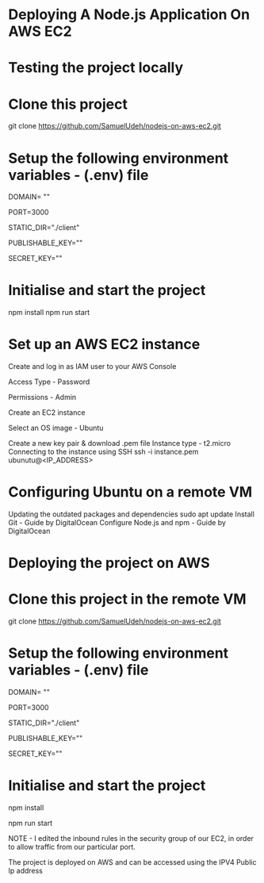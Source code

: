 # Deploying A Node.js Application On AWS EC2
# Testing the project locally
# Clone this project

git clone https://github.com/SamuelUdeh/nodejs-on-aws-ec2.git

# Setup the following environment variables - (.env) file

DOMAIN= ""

PORT=3000

STATIC_DIR="./client"

PUBLISHABLE_KEY=""

SECRET_KEY=""

# Initialise and start the project
npm install
npm run start
# Set up an AWS EC2 instance
Create and log in as IAM user to your AWS Console

Access Type - Password

Permissions - Admin

Create an EC2 instance

Select an OS image - Ubuntu

Create a new key pair & download .pem file
Instance type - t2.micro
Connecting to the instance using SSH
ssh -i instance.pem ubunutu@<IP_ADDRESS>
# Configuring Ubuntu on a remote VM
Updating the outdated packages and dependencies
sudo apt update
Install Git - Guide by DigitalOcean
Configure Node.js and npm - Guide by DigitalOcean
# Deploying the project on AWS
# Clone this project in the remote VM
git clone https://github.com/SamuelUdeh/nodejs-on-aws-ec2.git
# Setup the following environment variables - (.env) file
DOMAIN= ""

PORT=3000

STATIC_DIR="./client"

PUBLISHABLE_KEY=""

SECRET_KEY=""
# Initialise and start the project
npm install

npm run start

NOTE - I edited the inbound rules in the security group of our EC2, in order
to allow traffic from our particular port. 

The project is deployed on AWS and can be accessed using the IPV4 Public Ip address












